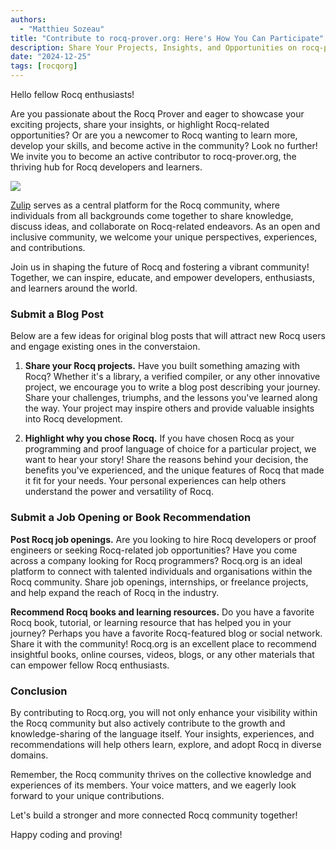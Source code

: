 ```yaml
---
authors:
  - "Matthieu Sozeau"
title: "Contribute to rocq-prover.org: Here's How You Can Participate"
description: Share Your Projects, Insights, and Opportunities on rocq-prover.org!
date: "2024-12-25"
tags: [rocqorg]
---
```


Hello fellow Rocq enthusiasts!

Are you passionate about the Rocq Prover and eager to showcase your exciting projects, share your insights, or highlight Rocq-related opportunities? Or are you a newcomer to Rocq wanting to learn more, develop your skills, and become active in the community? Look no further! We invite you to become an active contributor to rocq-prover.org, the thriving hub for Rocq developers and learners.

![](/media/news/contribute.jpg)

[Zulip](https://coq.zulipchat.com/) serves as a central platform for the Rocq community, where individuals from all backgrounds come together to share knowledge, discuss ideas, and collaborate on Rocq-related endeavors. As an open and inclusive community, we welcome your unique perspectives, experiences, and contributions.


Join us in shaping the future of Rocq and fostering a vibrant community! Together, we can inspire, educate, and empower developers, enthusiasts, and learners around the world.

### Submit a Blog Post

Below are a few ideas for original blog posts that will attract new Rocq users and engage existing ones in the converstaion. 

1. **Share your Rocq projects.** Have you built something amazing with Rocq? Whether it's a library, a verified compiler, or any other innovative project, we encourage you to write a blog post describing your journey. Share your challenges, triumphs, and the lessons you've learned along the way. Your project may inspire others and provide valuable insights into Rocq development.

2. **Highlight why you chose Rocq.** If you have chosen Rocq as your programming and proof language of choice for a particular project, we want to hear your story! Share the reasons behind your decision, the benefits you've experienced, and the unique features of Rocq that made it fit for your needs. Your personal experiences can help others understand the power and versatility of Rocq.

### Submit a Job Opening or Book Recommendation

**Post Rocq job openings.** Are you looking to hire Rocq developers or proof engineers or seeking Rocq-related job opportunities? Have you come across a company looking for Rocq programmers? Rocq.org is an ideal platform to connect with talented individuals and organisations within the Rocq community. Share job openings, internships, or freelance projects, and help expand the reach of Rocq in the industry.

**Recommend Rocq books and learning resources.** Do you have a favorite Rocq book, tutorial, or learning resource that has helped you in your journey? Perhaps you have a favorite Rocq-featured blog or social network. Share it with the community! Rocq.org is an excellent place to recommend insightful books, online courses, videos, blogs, or any other materials that can empower fellow Rocq enthusiasts.

### Conclusion
By contributing to Rocq.org, you will not only enhance your visibility within the Rocq community but also actively contribute to the growth and knowledge-sharing of the language itself. Your insights, experiences, and recommendations will help others learn, explore, and adopt Rocq in diverse domains.

Remember, the Rocq community thrives on the collective knowledge and experiences of its members. Your voice matters, and we eagerly look forward to your unique contributions.

Let's build a stronger and more connected Rocq community together!

Happy coding and proving!
